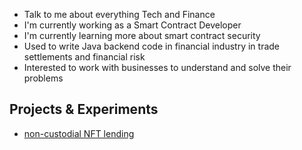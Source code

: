 - Talk to me about everything Tech and Finance
- I'm currently working as a Smart Contract Developer
- I'm currently learning more about smart contract security
- Used to write Java backend code in financial industry in trade settlements and financial risk
- Interested to work with businesses to understand and solve their problems

## Projects & Experiments
- [non-custodial NFT lending](https://github.com/flaskr/nft-lend-v2)
